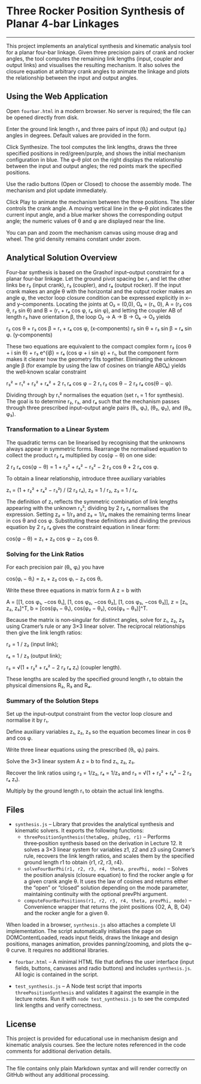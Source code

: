 # **Three Rocker Position Synthesis of Planar 4-bar Linkages**

---

This project implements an analytical synthesis and kinematic analysis tool for a planar four‑bar linkage. Given three precision pairs of crank and rocker angles, the tool computes the remaining link lengths (input, coupler and output links) and visualises the resulting mechanism. It also solves the closure equation at arbitrary crank angles to animate the linkage and plots the relationship between the input and output angles.

## Using the Web Application

Open `fourbar.html` in a modern browser. No server is required; the file can be opened directly from disk.

Enter the ground link length r₁ and three pairs of input (θᵢ) and output (φᵢ) angles in degrees. Default values are provided in the form.

Click Synthesize. The tool computes the link lengths, draws the three specified positions in red/green/purple, and shows the initial mechanism configuration in blue. The φ–θ plot on the right displays the relationship between the input and output angles; the red points mark the specified positions.

Use the radio buttons (Open or Closed) to choose the assembly mode. The mechanism and plot update immediately.

Click Play to animate the mechanism between the three positions. The slider controls the crank angle. A moving vertical line in the φ–θ plot indicates the current input angle, and a blue marker shows the corresponding output angle; the numeric values of θ and φ are displayed near the line.

You can pan and zoom the mechanism canvas using mouse drag and wheel. The grid density remains constant under zoom.

## Analytical Solution Overview

Four‑bar synthesis is based on the Grashof input–output constraint for a planar four‑bar linkage. Let the ground pivot spacing be r₁ and let the other links be r₂ (input crank), r₃ (coupler), and r₄ (output rocker). If the input crank makes an angle θ with the horizontal and the output rocker makes an angle φ, the vector loop closure condition can be expressed explicitly in x– and y–components. Locating the joints at O₂ = (0,0), O₄ = (r₁, 0), A = (r₂ cos θ, r₂ sin θ) and B = (r₁ + r₄ cos φ, r₄ sin φ), and letting the coupler AB of length r₃ have orientation β, the loop O₂ → A → B → O₄ → O₂ yields

r₂ cos θ + r₃ cos β = r₁ + r₄ cos φ,    (x‑components)
r₂ sin θ + r₃ sin β = r₄ sin φ.         (y‑components)


These two equations are equivalent to the compact complex form
r₂ (cos θ + i sin θ) + r₃ e^{iβ} = r₄ (cos φ + i sin φ) + r₁, but the component form makes it clearer how the geometry fits together. Eliminating the unknown angle β (for example by using the law of cosines on triangle ABO₄) yields the well‑known scalar constraint

r₃² = r₁² + r₂² + r₄² + 2 r₁ r₄ cos φ − 2 r₁ r₂ cos θ − 2 r₂ r₄ cos(θ − φ).

Dividing through by r₁² normalises the equation (set r₁ = 1 for
synthesis). The goal is to determine r₂, r₃, and r₄ such that
the mechanism passes through three prescribed input–output angle pairs
(θ₁, φ₁), (θ₂, φ₂), and (θ₃, φ₃).

### Transformation to a Linear System

The quadratic terms can be linearised by recognising that the unknowns always appear in symmetric forms. Rearrange the normalised equation to collect the product r₂ r₄ multiplied by cos(φ − θ) on one side:

2 r₂ r₄ cos(φ − θ) = 1 + r₂² + r₄² − r₃² − 2 r₂ cos θ + 2 r₄ cos φ.

To obtain a linear relationship, introduce three auxiliary variables

z₁ = (1 + r₂² + r₄² − r₃²) / (2 r₂ r₄),
z₂ = 1 / r₂,
z₃ = 1 / r₄.

The definition of z₁ reflects the symmetric combination of link lengths appearing with the unknown r₃²; dividing by 2 r₂ r₄ normalises the expression. Setting z₂ = 1/r₂ and z₃ = 1/r₄ makes the remaining terms linear in cos θ and cos φ. Substituting these definitions and dividing the previous equation by 2 r₂ r₄ gives the constraint equation in linear form:

cos(φ − θ) = z₁ + z₂ cos φ − z₃ cos θ.

### Solving for the Link Ratios

For each precision pair (θᵢ, φᵢ) you have

cos(φᵢ − θᵢ) = z₁ + z₂ cos φᵢ − z₃ cos θᵢ.


Write these three equations in matrix form A z = b with

A = [[1, cos φ₁, −cos θ₁],
     [1, cos φ₂, −cos θ₂],
     [1, cos φ₃, −cos θ₃]],
z = [z₁, z₂, z₃]^T,
b = [cos(φ₁ − θ₁), cos(φ₂ − θ₂), cos(φ₃ − θ₃)]^T.


Because the matrix is non‑singular for distinct angles, solve for z₁, z₂, z₃ using Cramer’s rule or any 3×3 linear solver. The reciprocal relationships then give the link length ratios:

r₂ = 1 / z₂ (input link);

r₄ = 1 / z₃ (output link);

r₃ = √(1 + r₂² + r₄² − 2 r₂ r₄ z₁) (coupler length).

These lengths are scaled by the specified ground length r₁ to obtain the physical dimensions R₂, R₃ and R₄.

### Summary of the Solution Steps

Set up the input–output constraint from the vector loop closure
and normalise it by r₁.

Define auxiliary variables z₁, z₂, z₃ so the equation becomes
linear in cos θ and cos φ.

Write three linear equations using the prescribed (θᵢ, φᵢ) pairs.

Solve the 3×3 linear system A z = b to find z₁, z₂, z₃.

Recover the link ratios using r₂ = 1/z₂, r₄ = 1/z₃ and
r₃ = √(1 + r₂² + r₄² − 2 r₂ r₄ z₁).

Multiply by the ground length r₁ to obtain the actual link
lengths.

## Files

- `synthesis.js` – Library that provides the analytical synthesis and kinematic solvers. It exports the following functions:
  - `threePositionSynthesis(thetaDeg, phiDeg, r1)` – Performs three‑position synthesis based on the derivation in Lecture 12. It solves a 3×3 linear system for variables z1, z2 and z3 using Cramer’s rule, recovers the link length ratios, and scales them by the specified ground length r1 to obtain {r1, r2, r3, r4}.
  - `solveFourBarPhi(r1, r2, r3, r4, theta, prevPhi, mode)` – Solves the position analysis (closure equation) to find the rocker angle φ for a given crank angle θ. It uses the law of cosines and returns either the “open” or “closed” solution depending on the mode parameter, maintaining continuity with the optional prevPhi argument.
  - `computeFourBarPositions(r1, r2, r3, r4, theta, prevPhi, mode)` – Convenience wrapper that returns the joint positions {O2, A, B, O4} and the rocker angle for a given θ.

When loaded in a browser, `synthesis.js` also attaches a complete UI implementation. The script automatically initialises the page on DOMContentLoaded, reads input fields, draws the linkage and design positions, manages animation, provides panning/zooming, and plots the φ–θ curve. It requires no additional libraries.

- `fourbar.html` – A minimal HTML file that defines the user interface (input fields, buttons, canvases and radio buttons) and includes `synthesis.js`. All logic is contained in the script.

- `test_synthesis.js` – A Node test script that imports `threePositionSynthesis` and validates it against the example in the lecture notes. Run it with `node test_synthesis.js` to see the computed link lengths and verify correctness.

## License

This project is provided for educational use in mechanism design and kinematic analysis courses. See the lecture notes referenced in the code comments for additional derivation details.

---

The file contains only plain Markdown syntax and will render correctly on GitHub without any additional processing.

